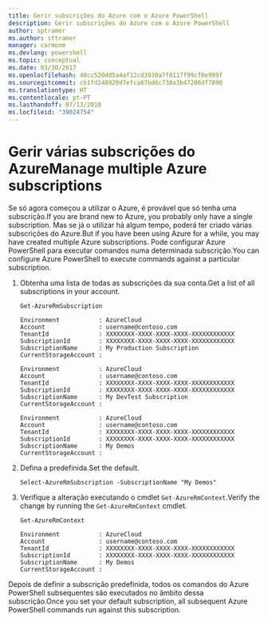 ```yaml
---
title: Gerir subscrições do Azure com o Azure PowerShell
description: Gerir subscrições do Azure com o Azure PowerShell
author: sptramer
ms.author: sttramer
manager: carmonm
ms.devlang: powershell
ms.topic: conceptual
ms.date: 03/30/2017
ms.openlocfilehash: 40cc520dd5a4af12cd3930a7f8117f99cf0e999f
ms.sourcegitcommit: cb1fd248920d7efca67bd6c738a3b47206df7890
ms.translationtype: HT
ms.contentlocale: pt-PT
ms.lasthandoff: 07/13/2018
ms.locfileid: "39024754"
---
```

# <a name="manage-multiple-azure-subscriptions"></a><span data-ttu-id="1d597-103">Gerir várias subscrições do Azure</span><span class="sxs-lookup"><span data-stu-id="1d597-103">Manage multiple Azure subscriptions</span></span>

<span data-ttu-id="1d597-104">Se só agora começou a utilizar o Azure, é provável que só tenha uma subscrição.</span><span class="sxs-lookup"><span data-stu-id="1d597-104">If you are brand new to Azure, you probably only have a single subscription.</span></span> <span data-ttu-id="1d597-105">Mas se já o utilizar há algum tempo, poderá ter criado várias subscrições do Azure.</span><span class="sxs-lookup"><span data-stu-id="1d597-105">But if you have been using Azure for a while, you may have created multiple Azure subscriptions.</span></span> <span data-ttu-id="1d597-106">Pode configurar Azure PowerShell para executar comandos numa determinada subscrição.</span><span class="sxs-lookup"><span data-stu-id="1d597-106">You can configure Azure PowerShell to execute commands against a particular subscription.</span></span>

1. <span data-ttu-id="1d597-107">Obtenha uma lista de todas as subscrições da sua conta.</span><span class="sxs-lookup"><span data-stu-id="1d597-107">Get a list of all subscriptions in your account.</span></span>

    ```azurepowershell-interactive
    Get-AzureRmSubscription
    ```

    ```output
    Environment           : AzureCloud
    Account               : username@contoso.com
    TenantId              : XXXXXXXX-XXXX-XXXX-XXXX-XXXXXXXXXXXX
    SubscriptionId        : XXXXXXXX-XXXX-XXXX-XXXX-XXXXXXXXXXXX
    SubscriptionName      : My Production Subscription
    CurrentStorageAccount :

    Environment           : AzureCloud
    Account               : username@contoso.com
    TenantId              : XXXXXXXX-XXXX-XXXX-XXXX-XXXXXXXXXXXX
    SubscriptionId        : XXXXXXXX-XXXX-XXXX-XXXX-XXXXXXXXXXXX
    SubscriptionName      : My DevTest Subscription
    CurrentStorageAccount :

    Environment           : AzureCloud
    Account               : username@contoso.com
    TenantId              : XXXXXXXX-XXXX-XXXX-XXXX-XXXXXXXXXXXX
    SubscriptionId        : XXXXXXXX-XXXX-XXXX-XXXX-XXXXXXXXXXXX
    SubscriptionName      : My Demos
    CurrentStorageAccount :
    ```

2. <span data-ttu-id="1d597-108">Defina a predefinida.</span><span class="sxs-lookup"><span data-stu-id="1d597-108">Set the default.</span></span>

    ```azurepowershell-interactive
    Select-AzureRmSubscription -SubscriptionName "My Demos"
    ```

3. <span data-ttu-id="1d597-109">Verifique a alteração executando o cmdlet `Get-AzureRmContext`.</span><span class="sxs-lookup"><span data-stu-id="1d597-109">Verify the change by running the `Get-AzureRmContext` cmdlet.</span></span>

    ```azurepowershell-interactive
    Get-AzureRmContext
    ```

    ```output
    Environment           : AzureCloud
    Account               : username@contoso.com
    TenantId              : XXXXXXXX-XXXX-XXXX-XXXX-XXXXXXXXXXXX
    SubscriptionId        : XXXXXXXX-XXXX-XXXX-XXXX-XXXXXXXXXXXX
    SubscriptionName      : My Demos
    CurrentStorageAccount :
    ```

<span data-ttu-id="1d597-110">Depois de definir a subscrição predefinida, todos os comandos do Azure PowerShell subsequentes são executados no âmbito dessa subscrição.</span><span class="sxs-lookup"><span data-stu-id="1d597-110">Once you set your default subscription, all subsequent Azure PowerShell commands run against this subscription.</span></span>

